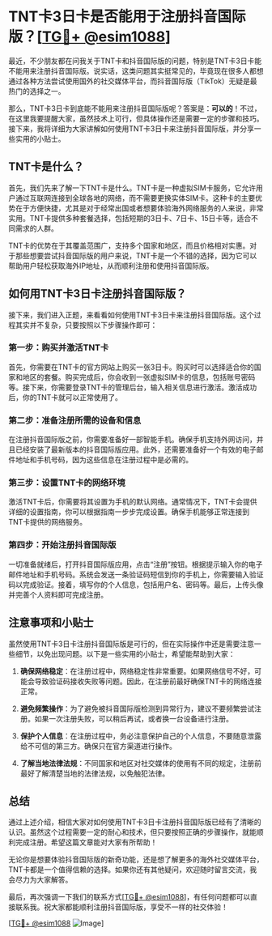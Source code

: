 # TNT卡3日卡是否能用于注册抖音国际版？[[TG💪+ @esim1088](https://t.me/s/esim1088)]

最近，不少朋友都在问我关于TNT卡和抖音国际版的问题，特别是TNT卡3日卡能不能用来注册抖音国际版。说实话，这类问题其实挺常见的，毕竟现在很多人都想通过各种方法尝试使用国外的社交媒体平台，而抖音国际版（TikTok）无疑是最热门的选择之一。

那么，TNT卡3日卡到底能不能用来注册抖音国际版呢？答案是：**可以的**！不过，在这里我要提醒大家，虽然技术上可行，但具体操作还是需要一定的步骤和技巧。接下来，我将详细为大家讲解如何使用TNT卡3日卡来注册抖音国际版，并分享一些实用的小贴士。

## TNT卡是什么？

首先，我们先来了解一下TNT卡是什么。TNT卡是一种虚拟SIM卡服务，它允许用户通过互联网连接到全球各地的网络，而不需要更换实体SIM卡。这种卡的主要优势在于方便快捷，尤其是对于经常出国或者想要体验海外网络服务的人来说，非常实用。TNT卡提供多种套餐选择，包括短期的3日卡、7日卡、15日卡等，适合不同需求的人群。

TNT卡的优势在于其覆盖范围广，支持多个国家和地区，而且价格相对实惠。对于那些想要尝试抖音国际版的用户来说，TNT卡是一个不错的选择，因为它可以帮助用户轻松获取海外IP地址，从而顺利注册和使用抖音国际版。

## 如何用TNT卡3日卡注册抖音国际版？

接下来，我们进入正题，来看看如何使用TNT卡3日卡来注册抖音国际版。这个过程其实并不复杂，只要按照以下步骤操作即可：

### 第一步：购买并激活TNT卡

首先，你需要在TNT卡的官方网站上购买一张3日卡。购买时可以选择适合你的国家和地区的套餐。购买完成后，你会收到一张虚拟SIM卡的信息，包括账号密码等。接下来，你需要登录TNT卡的管理后台，输入相关信息进行激活。激活成功后，你的TNT卡就可以正常使用了。

### 第二步：准备注册所需的设备和信息

在注册抖音国际版之前，你需要准备好一部智能手机。确保手机支持外网访问，并且已经安装了最新版本的抖音国际版应用。此外，还需要准备好一个有效的电子邮件地址和手机号码，因为这些信息在注册过程中是必需的。

### 第三步：设置TNT卡的网络环境

激活TNT卡后，你需要将其设置为手机的默认网络。通常情况下，TNT卡会提供详细的设置指南，你可以根据指南一步步完成设置。确保手机能够正常连接到TNT卡提供的网络服务。

### 第四步：开始注册抖音国际版

一切准备就绪后，打开抖音国际版应用，点击“注册”按钮。根据提示输入你的电子邮件地址和手机号码。系统会发送一条验证码短信到你的手机上，你需要输入验证码以完成验证。接着，填写你的个人信息，包括用户名、密码等。最后，上传头像并完善个人资料即可完成注册。

## 注意事项和小贴士

虽然使用TNT卡3日卡注册抖音国际版是可行的，但在实际操作中还是需要注意一些细节，以免出现问题。以下是一些实用的小贴士，希望能帮助到大家：

1. **确保网络稳定**：在注册过程中，网络稳定性非常重要。如果网络信号不好，可能会导致验证码接收失败等问题。因此，在注册前最好确保TNT卡的网络连接正常。

2. **避免频繁操作**：为了避免被抖音国际版检测到异常行为，建议不要频繁尝试注册。如果一次注册失败，可以稍后再试，或者换一台设备进行注册。

3. **保护个人信息**：在注册过程中，务必注意保护自己的个人信息，不要随意泄露给不可信的第三方。确保只在官方渠道进行操作。

4. **了解当地法律法规**：不同国家和地区对社交媒体的使用有不同的规定，注册前最好了解清楚当地的法律法规，以免触犯法律。

## 总结

通过上述介绍，相信大家对如何使用TNT卡3日卡注册抖音国际版已经有了清晰的认识。虽然这个过程需要一定的耐心和技术，但只要按照正确的步骤操作，就能顺利完成注册。希望这篇文章能对大家有所帮助！

无论你是想要体验抖音国际版的新奇功能，还是想了解更多的海外社交媒体平台，TNT卡都是一个值得信赖的选择。如果你还有其他疑问，欢迎随时留言交流，我会尽力为大家解答。

最后，再次强调一下我们的联系方式[[TG💪+ @esim1088](https://t.me/s/esim1088)]，有任何问题都可以直接联系我。祝大家都能顺利注册抖音国际版，享受不一样的社交体验！

[[TG💪+ @esim1088](https://t.me/s/esim1088) ![Image](https://i.postimg.cc/4NQfJmqS/Snipaste-2025-05-13-00-14-12.png)]